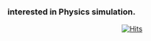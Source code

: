 ### interested in Physics simulation.   

<div align=center>
  
[![Hits](https://hits.seeyoufarm.com/api/count/incr/badge.svg?url=https%3A%2F%2Fgithub.com%2FLEE-JAE-HYUN179&count_bg=%2379C83D&title_bg=%23555555&icon=riseup.svg&icon_color=%23E7E7E7&title=hits&edge_flat=false)](https://hits.seeyoufarm.com)
  
</div>

<!--
**LEE-JAE-HYUN179/LEE-JAE-HYUN179** is a ✨ _special_ ✨ repository because its `README.md` (this file) appears on your GitHub profile.

Here are some ideas to get you started:

- 🔭 I’m currently working on ...
- 🌱 I’m currently learning ...
- 👯 I’m looking to collaborate on ...
- 🤔 I’m looking for help with ...
- 💬 Ask me about ...
- 📫 How to reach me: ...
- 😄 Pronouns: ...
- ⚡ Fun fact: ...
-->
